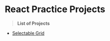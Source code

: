 # React Practice Projects

> **List of Projects**

- [Selectable Grid](https://github.com/rai-abhi24/practice-projects/tree/main/reactjs-practice-projects/selectable-grid)
